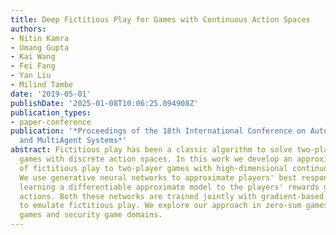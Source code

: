 ```yaml
---
title: Deep Fictitious Play for Games with Continuous Action Spaces
authors:
- Nitin Kamra
- Umang Gupta
- Kai Wang
- Fei Fang
- Yan Liu
- Milind Tambe
date: '2019-05-01'
publishDate: '2025-01-08T10:06:25.094908Z'
publication_types:
- paper-conference
publication: '*Proceedings of the 18th International Conference on Autonomous Agents
  and MultiAgent Systems*'
abstract: Fictitious play has been a classic algorithm to solve two-player adversarial
  games with discrete action spaces. In this work we develop an approximate extension
  of fictitious play to two-player games with high-dimensional continuous action spaces.
  We use generative neural networks to approximate players' best responses while also
  learning a differentiable approximate model to the players' rewards given their
  actions. Both these networks are trained jointly with gradient-based optimization
  to emulate fictitious play. We explore our approach in zero-sum games, non zero-sum
  games and security game domains.
---
```

